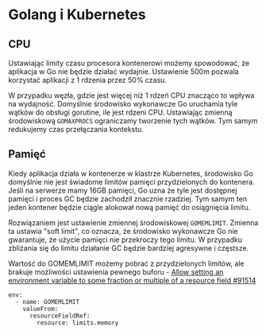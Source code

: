 # Golang i Kubernetes

## CPU

Ustawiając limity czasu procesora kontenerowi możemy spowodować, że aplikacja w Go nie będzie działać wydajnie. Ustawienie 500m pozwala korzystać aplikacji z 1 rdzenia przez 50% czasu.

W przypadku węzła, gdzie jest więcej niż 1 rdzeń CPU znacząco to wpływa na wydajność.
Domyślnie środowisko wykonawcze Go uruchamia tyle wątków do obsługi gorutine, ile jest rdzeni CPU.
Ustawiając zmienną środowiskową `GOMAXPROCS` ograniczamy tworzenie tych wątków. Tym samym redukujemy czas przełączania kontekstu.

## Pamięć

Kiedy aplikacja działa w kontenerze w klastrze Kubernetes, środowisko Go domyślnie nie jest świadome limitów pamięci przydzielonych do kontenera. 
Jeśli na serwerze mamy 16GB pamięci, Go uzna że tyle jest dostępnej pamięci i proces GC będzie zachodził znacznie rzadziej. Tym samym ten jeden kontener będzie ciągle alokował nową pamięć do osiągnięcia limitu.

Rozwiązaniem jest ustawienie zmiennej środowiskowej `GOMEMLIMIT`.
Zmienna ta ustawia "soft limit", co oznacza, że środowisko wykonawcze Go nie gwarantuje, że użycie pamięci nie przekroczy tego  limitu. W przypadku zbliżania się do limitu działanie GC będzie bardziej agresywne i częstsze.

Wartość do GOMEMLIMIT możemy pobrać z przydzielonych limitów, ale brakuje możliwości ustawienia pewnego buforu - [Allow setting an environment variable to some fraction or multiple of a resource field #91514 ](https://github.com/kubernetes/kubernetes/issues/91514)
```
env:
  - name: GOMEMLIMIT
    valueFrom:
      resourceFieldRef:
        resource: limits.memory
```
